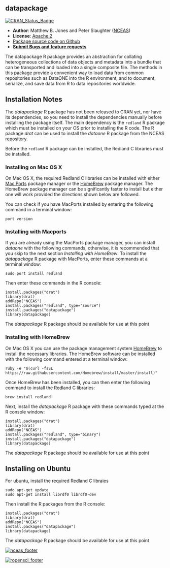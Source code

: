 ## datapackage
[![CRAN_Status_Badge](http://www.r-pkg.org/badges/version/datapackage)](http://cran.r-project.org/web/packages/datapackage)

- **Author**: Matthew B. Jones and Peter Slaughter ([NCEAS](http://www.nceas.ucsb.edu))
- **License**: [Apache 2](http://opensource.org/licenses/Apache-2.0)
- [Package source code on Github](https://github.com/ropensci/datapackage)
- [**Submit Bugs and feature requests**](https://github.com/ropensci/datapackage/issues)

The datapackage R package provides an abstraction for collating 
heterogeneous collections of data objects and metadata into a bundle that can 
be transported and loaded into a single composite file.  The methods in 
this package provide a convenient way to load data from common repositories 
such as DataONE into the R environment, and to document, serialize, and save 
data from R to data repositories worldwide.

## Installation Notes 

The *datapackage* R package has not been released to CRAN yet, nor have its dependencies, so you need to install the 
dependencies manually before installing the package itself.  The main dependency is the `redland` R package
which must be installed on your OS prior to installing the R code. The R package *drat* can be used to
install the *dataone* R package from the NCEAS repository.

Before the `redland` R package can be installed, the Redland C libraries must be installed.

### Installing on Mac OS X

On Mac OS X, the required Redland C libraries can be installed with either [Mac Ports](https://www.macports.org) package manager
or the [HomeBrew](http://brew.sh) package manager. The HomeBrew package manager can be significantly faster to install
but either one will work provided the directions shown below are followed.

You can check if you have MacPorts installed by entering the following command in a terminal window:

```
port version
```

### Installing with Macports
If you are already using the MacPorts package manager, you can install *dataone* with the following commands, 
otherwise, it is recommended that you skip to the next section *Installing with HomeBrew*. To install
the *datapackage* R package with MacPorts, enter these commands at a terminal window:

```
sudo port install redland
```
Then enter these commands in the R console:
```
install.packages("drat")
library(drat)
addRepo("NCEAS")
install.packages("redland", type="source")
install.packages("datapackage")
library(datapackage)
```

The *datapackage* R package should be available for use at this point

### Installing with HomeBrew
On Mac OS X you can use the package management system [HomeBrew](http://brew.sh) to install the 
necessary libraries. The HomeBrew software can be installed with the following command entered at a terminal window:

```
ruby -e "$(curl -fsSL https://raw.githubusercontent.com/Homebrew/install/master/install)"
```

Once HomeBrew has been installed, you can then enter the following command to install the Redland C libraries:

```
brew install redland
```

Next, install the *datapackage* R package with these commands typed at the R console window:
```
install.packages("drat")
library(drat)
addRepo("NCEAS")
install.packages("redland", type="binary")
install.packages("datapackage")
library(datapackage)
```
  
The *datapackage* R package should be available for use at this point

## Installing on Ubuntu

For ubuntu, install the required Redland C libraies

```
sudo apt-get update
sudo apt-get install librdf0 librdf0-dev
```

Then install the R packages from the R console:

```
install.packages("drat")
library(drat)
addRepo("NCEAS")
install.packages("datapackage")
library(datapackage)
```
  
The *datapackage* R package should be available for use at this point

[![nceas_footer](https://www.nceas.ucsb.edu/files/newLogo_0.png)](http://www.nceas.ucsb.edu)

[![ropensci_footer](http://ropensci.org/public_images/github_footer.png)](http://ropensci.org)